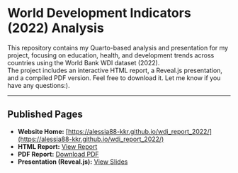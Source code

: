 # World Development Indicators (2022) Analysis

This repository contains my Quarto-based analysis and presentation for my project, focusing on education, health, and development trends across countries using the World Bank WDI dataset (2022).  
The project includes an interactive HTML report, a Reveal.js presentation, and a compiled PDF version.  Feel free to download it. Let me know if you have any questions:).

---

## Published Pages

- **Website Home:** [https://alessia88-kkr.github.io/wdi_report_2022/](https://alessia88-kkr.github.io/wdi_report_2022/)
- **HTML Report:** [View Report](https://alessia88-kkr.github.io/wdi_report_2022/wdi_report.html)
- **PDF Report:** [Download PDF](https://alessia88-kkr.github.io/wdi_report_2022/wdi_report.pdf)
- **Presentation (Reveal.js):** [View Slides](https://alessia88-kkr.github.io/wdi_report_2022/presentation.html#/title-slide)

